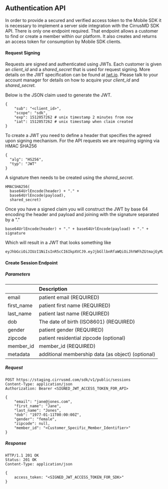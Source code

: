 ## Authentication API

In order to provide a secured and verified access token to the Mobile SDK it is necessary to implement a server side integration with the CirrusMD SDK API. There is only one endpoint required. That endpoint allows a customer to find or create a member within our platform. It also creates and returns an access token for consumption by Mobile SDK clients.

#### Request Signing

Requests are signed and authenticated using JWTs. Each customer is given an _client\_id_ and a _shared\_secret_ that is used for request signing. More details on the JWT specification can be found at [jwt.io](https://jwt.io/introduction/). Please talk to your account manager for details on how to acquire your _client\_id_  and _shared\_secret._

Below is the JSON claim used to generate the JWT.

```
{
    "sub": "<client_id>",
    "scope": "sdk",
    "exp": 1512057262 # unix timestamp 2 minutes from now
    "iat": 1512057262 # unix timestamp when claim created
}
```

To create a JWT you need to define a header that specifies the agreed upon signing mechanism. For the API requests we are requiring signing via HMAC SHA256

```
{
  "alg": "HS256",
  "typ": "JWT"
}
```

A signature then needs to be created using the _shared\_secret_.

```
HMACSHA256(
  base64UrlEncode(header) + "." +
  base64UrlEncode(payload),
  shared_secret)
```

Once you have a signed claim you will construct the JWT by base 64 encoding the header and payload and joining with the signature separated by a "."

```
base64UrlEncode(header) + "." + base64UrlEncode(payload) + "." + signature
```

Which will result in a JWT that looks something like

```
eyJhbGciOiJIUzI1NiIsInR5cCI6IkpXVCJ9.eyJjbGllbnRfaWQiOiJhYWFhZGtmajEyMzEyYXFrdmFzZGZkczIzNDQyMzE0MXZhc2FkYiIsImV4cCI6MTUxMjA1NzI2MiwiaWF0IjoxNTEyMDU3MjYyfQ.aCNXGvoiDz2s6Pu0Yt4fRFRTCGt0FjwUIARarT68YN8
```

#### 

#### Create Session Endpoint

##### Parameters

|  | Description |
| :--- | :--- |
| email | patient email \(REQUIRED\) |
| first\_name | patient first name \(REQUIRED\) |
| last\_name | patient last name \(REQUIRED\) |
| dob | The date of birth \(ISO8601\) \(REQUIRED\) |
| gender | patient gender \(REQUIRED\) |
| zipcode | patient residential zipcode \(optional\) |
| member\_id | member\_id \(REQUIRED\) |
| metadata | additional membership data \(as object\) \(optional\) |

##### Request

```
POST https://staging.cirrusmd.com/sdk/v1/public/sessions
Content-Type: application/json
Authorization: Bearer <SIGNED_JWT_ACCESS_TOKEN_FOR_API>

{
    "email": "jane@jones.com",
    "first_name": "Jane",
    "last_name": "Jones",
    "dob": "1977-01-11T00:00:00Z",
    "gender": "female",
    "zipcode": null,
    "member_id": "<Customer_Specific_Member_Identifier>"
}
```

##### Response

```
HTTP/1.1 201 OK
Status: 201 OK
Content-Type: application/json

{
    access_token: "<SIGNED_JWT_ACCESS_TOKEN_FOR_SDK>"
}
```



